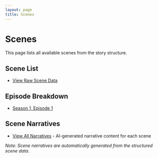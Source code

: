 ```yaml
---
layout: page
title: Scenes
---
```


# Scenes

This page lists all available scenes from the story structure.

## Scene List

- [View Raw Scene Data](story/scenes/)

## Episode Breakdown

- [Season 1, Episode 1](story/episodes/s01e01_the_original.yml)

## Scene Narratives

- [View All Narratives](narratives/) - AI-generated narrative content for each scene

*Note: Scene narratives are automatically generated from the structured scene data.*
